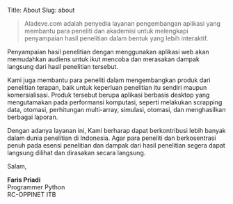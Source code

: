 Title: About
Slug: about


> Aladeve.com adalah penyedia layanan pengembangan aplikasi yang membantu para peneliti dan akademisi untuk melengkapi penyampaian hasil penelitian dalam bentuk yang lebih interaktif. 

Penyampaian hasil penelitian dengan menggunakan aplikasi web akan memudahkan audiens untuk ikut mencoba dan merasakan dampak langsung dari hasil penelitian tersebut.

Kami juga membantu para peneliti dalam mengembangkan produk dari penelitian terapan, baik untuk keperluan penelitian itu sendiri maupun komersialisasi. Produk tersebut berupa aplikasi berbasis desktop yang mengutamakan pada performansi komputasi, seperti melakukan scrapping data, otomasi, perhitungan multi-array, simulasi, otomasi, dan menghasilkan berbagai laporan.

Dengan adanya layanan ini, Kami berharap dapat berkontribusi lebih banyak dalam dunia penelitian di Indonesia. Agar para peneliti dan berkosentrasi penuh pada esensi penelitian dan dampak dari hasil penelitian segera dapat langsung dilihat dan dirasakan secara langsung.

Salam,


**Faris Priadi**  
Programmer Python  
RC-OPPINET ITB  